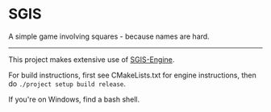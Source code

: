 # SGIS
A simple game involving squares - because names are hard.

---
This project makes extensive use of [SGIS-Engine](https://github.com/daxum/SGIS-Engine).

For build instructions, first see CMakeLists.txt for engine instructions, then do `./project setup build release`.

If you're on Windows, find a bash shell.
